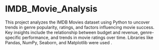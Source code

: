 # IMDB_Movie_Analysis
This project analyzes the IMDB Movies dataset using Python to uncover trends in genre popularity, ratings, and factors influencing movie success. Key insights include the relationship between budget and revenue, genre-specific performance, and trends in movie ratings over time. Libraries like Pandas, NumPy, Seaborn, and Matplotlib were used .
